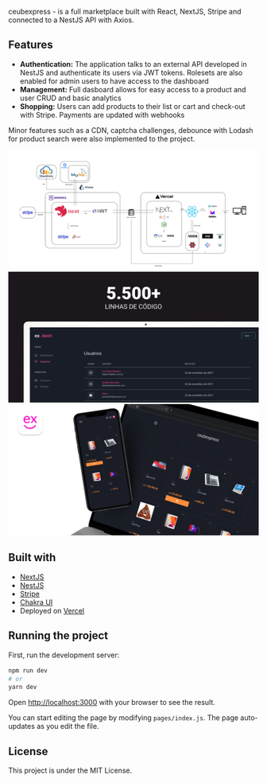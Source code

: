 ceubexpress - is a full marketplace built with React, NextJS, Stripe and connected to a NestJS API with Axios.

## Features

- **Authentication:** The application talks to an external API developed in NestJS and authenticate its users via JWT tokens. Rolesets are also enabled for admin users to have access to the dashboard
- **Management:** Full dasboard allows for easy access to a product and user CRUD and basic analytics
- **Shopping:** Users can add products to their list or cart and check-out with Stripe. Payments are updated with webhooks

Minor features such as a CDN, captcha challenges, debounce with Lodash for product search were also implemented to the project.

![user view](https://github.com/vitorhw/nextjs-portfolio/blob/main/public/projects/ceubexpress/screenshot1.png?raw=true)
![user view](https://github.com/vitorhw/nextjs-portfolio/blob/main/public/projects/ceubexpress/screenshot2.png?raw=true)
![user view](https://github.com/vitorhw/nextjs-portfolio/blob/main/public/projects/ceubexpress/screenshot3.png?raw=true)

## Built with

- [NextJS](https://nextjs.org/)
- [NestJS](https://nestjs.com/)
- [Stripe](https://stripe.com/)
- [Chakra UI](https://chakra-ui.com/)
- Deployed on [Vercel](https://vercel.com/)

## Running the project

First, run the development server:

```bash
npm run dev
# or
yarn dev
```

Open [http://localhost:3000](http://localhost:3000) with your browser to see the result.

You can start editing the page by modifying `pages/index.js`. The page auto-updates as you edit the file.

## License

This project is under the MIT License.
